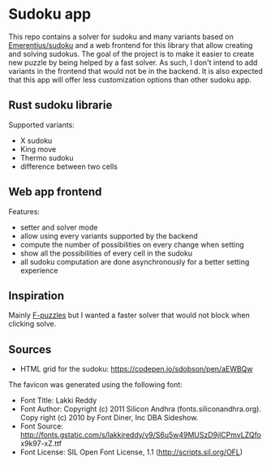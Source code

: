 Sudoku app
========== 

This repo contains a solver for sudoku and many variants based on [Emerentius/sudoku](https://github.com/Emerentius/sudoku) and a web frontend for this library that allow creating and solving sudokus.
The goal of the project is to make it easier to create new puzzle by being helped by a fast solver. As such, I don't intend to add variants in the frontend that would not be in the backend. It is also expected that this app will offer less customization options than other sudoku app.


Rust sudoku librarie
---------------------

Supported variants:
- X sudoku
- King move
- Thermo sudoku
- difference between two cells

Web app frontend
----------------

Features:
- setter and solver mode
- allow using every variants supported by the backend
- compute the number of possibilities on every change when setting
- show all the possibilities of every cell in the sudoku
- all sudoku computation are done asynchronously for a better setting experience

Inspiration
-----------

Mainly [F-puzzles](https://f-puzzles.com/) but I wanted a faster solver that would not block when clicking solve.

Sources
-------

- HTML grid for the sudoku: https://codepen.io/sdobson/pen/aEWBQw

The favicon was generated using the following font:
- Font Title: Lakki Reddy
- Font Author: Copyright (c) 2011 Silicon Andhra (fonts.siliconandhra.org). Copy
right (c) 2010 by Font Diner, Inc DBA Sideshow.
- Font Source: http://fonts.gstatic.com/s/lakkireddy/v9/S6u5w49MUSzD9jlCPmvLZQfo
x9k97-xZ.ttf
- Font License: SIL Open Font License, 1.1 (http://scripts.sil.org/OFL)
